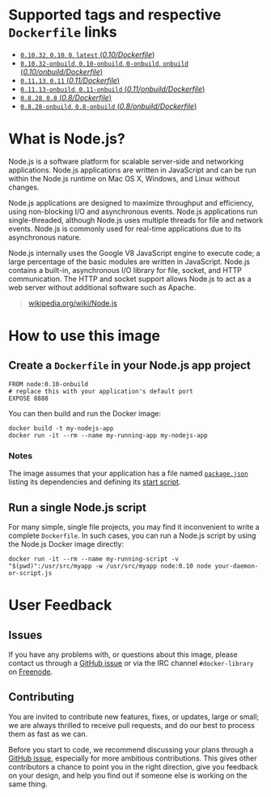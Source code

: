 # Supported tags and respective `Dockerfile` links

- [`0.10.32`, `0.10`, `0`, `latest` (*0.10/Dockerfile*)](https://github.com/docker-library/node/blob/913a225f2fda34d6a811fac1466e4f09f075fcf6/0.10/Dockerfile)
- [`0.10.32-onbuild`, `0.10-onbuild`, `0-onbuild`, `onbuild` (*0.10/onbuild/Dockerfile*)](https://github.com/docker-library/node/blob/913a225f2fda34d6a811fac1466e4f09f075fcf6/0.10/onbuild/Dockerfile)
- [`0.11.13`, `0.11` (*0.11/Dockerfile*)](https://github.com/docker-library/node/blob/d017d679e92e84a810c580cdb29fcdbba23c2bb9/0.11/Dockerfile)
- [`0.11.13-onbuild`, `0.11-onbuild` (*0.11/onbuild/Dockerfile*)](https://github.com/docker-library/node/blob/d017d679e92e84a810c580cdb29fcdbba23c2bb9/0.11/onbuild/Dockerfile)
- [`0.8.28`, `0.8` (*0.8/Dockerfile*)](https://github.com/docker-library/node/blob/d017d679e92e84a810c580cdb29fcdbba23c2bb9/0.8/Dockerfile)
- [`0.8.28-onbuild`, `0.8-onbuild` (*0.8/onbuild/Dockerfile*)](https://github.com/docker-library/node/blob/d017d679e92e84a810c580cdb29fcdbba23c2bb9/0.8/onbuild/Dockerfile)

# What is Node.js?

Node.js is a software platform for scalable server-side and networking
applications. Node.js applications are written in JavaScript and can be run
within the Node.js runtime on Mac OS X, Windows, and Linux without changes.

Node.js applications are designed to maximize throughput and efficiency, using
non-blocking I/O and asynchronous events. Node.js applications run
single-threaded, although Node.js uses multiple threads for file and network
events. Node.js is commonly used for real-time applications due to its
asynchronous nature.

Node.js internally uses the Google V8 JavaScript engine to execute code; a large
percentage of the basic modules are written in JavaScript. Node.js contains a
built-in, asynchronous I/O library for file, socket, and HTTP communication. The
HTTP and socket support allows Node.js to act as a web server without additional
software such as Apache.

> [wikipedia.org/wiki/Node.js](https://en.wikipedia.org/wiki/Node.js)

# How to use this image

## Create a `Dockerfile` in your Node.js app project

    FROM node:0.10-onbuild
    # replace this with your application's default port
    EXPOSE 8888

You can then build and run the Docker image:

    docker build -t my-nodejs-app
    docker run -it --rm --name my-running-app my-nodejs-app

### Notes

The image assumes that your application has a file named
[`package.json`](https://www.npmjs.org/doc/json.html) listing its dependencies
and defining its [start
script](https://www.npmjs.org/doc/misc/npm-scripts.html#default-values).

## Run a single Node.js script

For many simple, single file projects, you may find it inconvenient to write a
complete `Dockerfile`. In such cases, you can run a Node.js script by using the
Node.js Docker image directly:

    docker run -it --rm --name my-running-script -v "$(pwd)":/usr/src/myapp -w /usr/src/myapp node:0.10 node your-daemon-or-script.js

# User Feedback

## Issues

If you have any problems with, or questions about this image, please contact us
 through a [GitHub issue](https://github.com/docker-library/node/issues) or via the IRC
channel `#docker-library` on [Freenode](https://freenode.net).

## Contributing

You are invited to contribute new features, fixes, or updates, large or small;
we are always thrilled to receive pull requests, and do our best to process them
as fast as we can.

Before you start to code, we recommend discussing your plans 
through a [GitHub issue](https://github.com/docker-library/node/issues), especially for more ambitious
contributions. This gives other contributors a chance to point you in the right
direction, give you feedback on your design, and help you find out if someone
else is working on the same thing.
